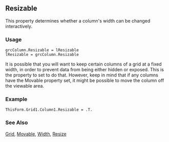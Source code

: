 ## Resizable

This property determines whether a column's width can be changed interactively.

### Usage

```foxpro
grcColumn.Resizable = lResizable
lResizable = grcColumn.Resizable
```

It is possible that you will want to keep certain columns of a grid at a fixed width, in order to prevent data from being either hidden or exposed. This is the property to set to do that. However, keep in mind that if any columns have the Movable property set, it might be possible to move the column off the viewable area.

### Example

```foxpro
ThisForm.Grid1.Column1.Resizable = .T.
```
### See Also

[Grid](s4g488.md), [Movable](s4g460.md), [Width](s4g368.md), [Resize](s4g562.md)
